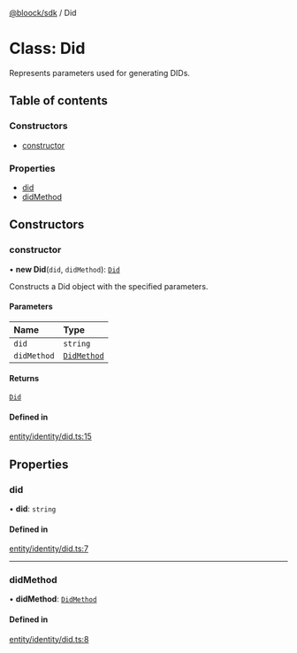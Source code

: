 [@bloock/sdk](../index.md) / Did

# Class: Did

Represents parameters used for generating DIDs.

## Table of contents

### Constructors

- [constructor](Did.md#constructor)

### Properties

- [did](Did.md#did)
- [didMethod](Did.md#didmethod)

## Constructors

### constructor

• **new Did**(`did`, `didMethod`): [`Did`](Did.md)

Constructs a Did object with the specified parameters.

#### Parameters

| Name | Type |
| :------ | :------ |
| `did` | `string` |
| `didMethod` | [`DidMethod`](../enums/DidMethod-1.md) |

#### Returns

[`Did`](Did.md)

#### Defined in

[entity/identity/did.ts:15](https://github.com/bloock/bloock-sdk/blob/cf3411f/languages/js/src/entity/identity/did.ts#L15)

## Properties

### did

• **did**: `string`

#### Defined in

[entity/identity/did.ts:7](https://github.com/bloock/bloock-sdk/blob/cf3411f/languages/js/src/entity/identity/did.ts#L7)

___

### didMethod

• **didMethod**: [`DidMethod`](../enums/DidMethod-1.md)

#### Defined in

[entity/identity/did.ts:8](https://github.com/bloock/bloock-sdk/blob/cf3411f/languages/js/src/entity/identity/did.ts#L8)
